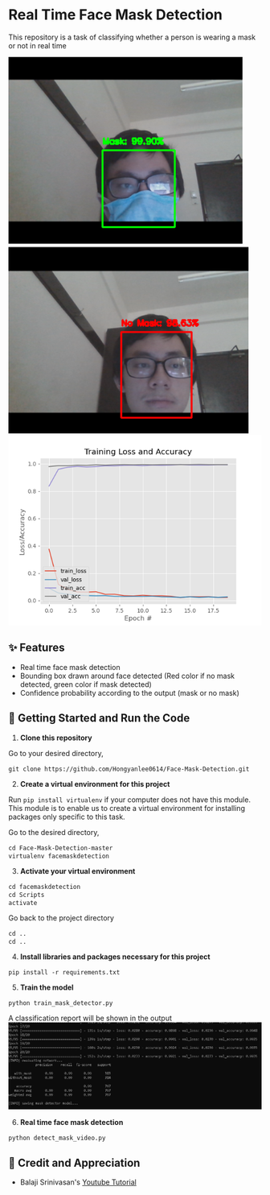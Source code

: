 # Real Time Face Mask Detection
This repository is a task of classifying whether a person is wearing a mask or not in real time

![Mask](https://github.com/Hongyanlee0614/Face-Mask-Detection/blob/master/mask.PNG)
![No Mask](https://github.com/Hongyanlee0614/Face-Mask-Detection/blob/master/no_mask.PNG)
![Plot](https://github.com/Hongyanlee0614/Face-Mask-Detection/blob/master/plot.png)

## ✨ Features

- Real time face mask detection
- Bounding box drawn around face detected (Red color if no mask detected, green color if mask detected)
- Confidence probability according to the output (mask or no mask)

## 🚀 Getting Started and Run the Code

1. **Clone this repository**

Go to your desired directory,

```
git clone https://github.com/Hongyanlee0614/Face-Mask-Detection.git
```

2. **Create a virtual environment for this project**

Run ```pip install virtualenv``` if your computer does not have this module. This module is to enable us to create a virtual environment for installing packages only specific to this task.

Go to the desired directory,

```
cd Face-Mask-Detection-master
virtualenv facemaskdetection
```

3. **Activate your virtual environment**

```
cd facemaskdetection
cd Scripts
activate
```

Go back to the project directory

```
cd ..
cd ..
```

4. **Install libraries and packages necessary for this project**

```
pip install -r requirements.txt
```

5. **Train the model**

```
python train_mask_detector.py
```

A classification report will be shown in the output
![result](https://github.com/Hongyanlee0614/Face-Mask-Detection/blob/master/result.PNG)

6. **Real time face mask detection**

```
python detect_mask_video.py
```

## 🌟 Credit and Appreciation
  - Balaji Srinivasan's [Youtube Tutorial](https://www.youtube.com/watch?v=Ax6P93r32KU) 
